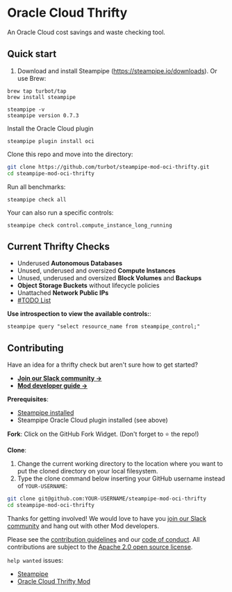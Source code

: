 # Oracle Cloud Thrifty

An Oracle Cloud cost savings and waste checking tool.

## Quick start

1) Download and install Steampipe (https://steampipe.io/downloads). Or use Brew:

```shell
brew tap turbot/tap
brew install steampipe

steampipe -v
steampipe version 0.7.3
```

Install the Oracle Cloud plugin
```shell
steampipe plugin install oci
```

Clone this repo and move into the directory:
```sh
git clone https://github.com/turbot/steampipe-mod-oci-thrifty.git
cd steampipe-mod-oci-thrifty
```

Run all benchmarks:
```shell
steampipe check all
```

Your can also run a specific controls:
```shell
steampipe check control.compute_instance_long_running
```

## Current Thrifty Checks

- Underused **Autonomous Databases**
- Unused, underused and oversized **Compute Instances**
- Unused, underused and oversized **Block Volumes** and **Backups**
- **Object Storage Buckets** without lifecycle policies
- Unattached **Network Public IPs**
- [#TODO List](https://github.com/turbot/steampipe-mod-oci-thrifty/issues?q=is%3Aissue+is%3Aopen+label%3A%22good+first+issue%22)

**Use introspection to view the available controls:**:
```
steampipe query "select resource_name from steampipe_control;"
```

## Contributing

Have an idea for a thrifty check but aren't sure how to get started?
- **[Join our Slack community →](https://join.slack.com/t/steampipe/shared_invite/zt-oij778tv-lYyRTWOTMQYBVAbtPSWs3g)**
- **[Mod developer guide →](https://steampipe.io/docs/using-steampipe/writing-controls)**

**Prerequisites**:
- [Steampipe installed](https://steampipe.io/downloads)
- Steampipe Oracle Cloud plugin installed (see above)

**Fork**:
Click on the GitHub Fork Widget. (Don't forget to :star: the repo!)

**Clone**:

1. Change the current working directory to the location where you want to put the cloned directory on your local filesystem.
2. Type the clone command below inserting your GitHub username instead of `YOUR-USERNAME`:

```sh
git clone git@github.com:YOUR-USERNAME/steampipe-mod-oci-thrifty
cd steampipe-mod-oci-thrifty
```

Thanks for getting involved! We would love to have you [join our Slack community](https://join.slack.com/t/steampipe/shared_invite/zt-oij778tv-lYyRTWOTMQYBVAbtPSWs3g) and hang out with other Mod developers.

Please see the [contribution guidelines](https://github.com/turbot/steampipe/blob/main/CONTRIBUTING.md) and our [code of conduct](https://github.com/turbot/steampipe/blob/main/CODE_OF_CONDUCT.md). All contributions are subject to the [Apache 2.0 open source license](https://github.com/turbot/steampipe-mod-oci-thrifty/blob/main/LICENSE).

`help wanted` issues:
- [Steampipe](https://github.com/turbot/steampipe/labels/help%20wanted)
- [Oracle Cloud Thrifty Mod](https://github.com/turbot/steampipe-mod-oci-thrifty/labels/help%20wanted)
